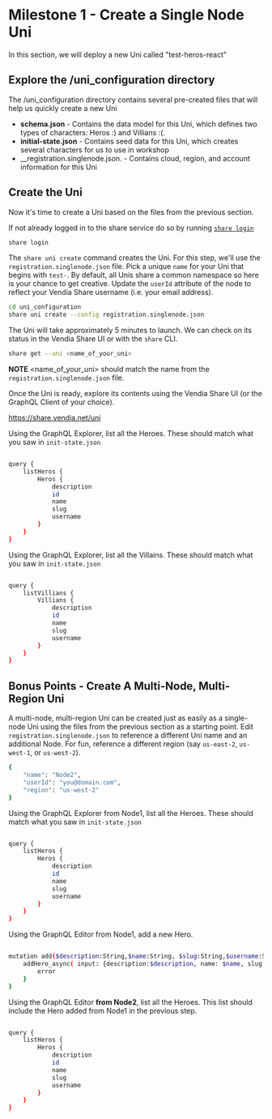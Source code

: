 # Milestone 1 - Create a Single Node Uni
In this section, we will deploy a new Uni called "test-heros-react"

## Explore the /uni_configuration directory
The /uni_configuration directory contains several pre-created files that will help us quickly create a new Uni 

* __schema.json__ - Contains the data model for this Uni, which defines two types of characters: Heros :) and Villians :(.
* __initial-state.json__ - Contains seed data for this Uni, which creates several characters for us to use in workshop
* __registration.singlenode.json. - Contains cloud, region, and account information for this Uni

## Create the Uni
Now it's time to create a Uni based on the files from the previous section.

If not already logged in to the share service do so by running [`share login`](https://vendia.net/docs/share/cli/commands/login)

```bash
share login
```
  
The `share uni create` command creates the Uni.  For this step, we'll use the `registration.singlenode.json` file.  Pick a unique `name` for your Uni  that begins with `test-`.  By default, all Unis share a common namespace so here is your chance to get creative.  Update the `userId` attribute of the node to reflect your Vendia Share username (i.e. your email address).

```bash
cd uni_configuration
share uni create --config registration.singlenode.json
```

The Uni will take approximately 5 minutes to launch.  We can check on its status in the Vendia Share UI or with the `share` CLI.

```bash
share get --uni <name_of_your_uni>
```

**NOTE** <name_of_your_uni> should match the name from the `registration.singlenode.json` file.

Once the Uni is ready, explore its contents using the Vendia Share UI (or the GraphQL Client of your choice).

https://share.vendia.net/uni

Using the GraphQL Explorer, list all the Heroes.  These should match what you saw in `init-state.json`

```bash

query {
    listHeros {
        Heros {
            description
            id
            name
            slug
            username
        }
    }
}

```

Using the GraphQL Explorer, list all the Villains.  These should match what you saw in `init-state.json`

```bash

query {
    listVillians {
        Villians {
            description
            id
            name
            slug
            username
        }
    }
}

```

## Bonus Points - Create A Multi-Node, Multi-Region Uni
A multi-node, multi-region Uni can be created just as easily as a single-node Uni using the files from the previous section as a starting point.  Edit `registration.singlenode.json` to reference a different Uni name and an additional Node.  For fun, reference a different region (say `us-east-2`, `us-west-1`, or `us-west-2`).

```bash
{
    "name": "Node2",
    "userId": "you@domain.com",
    "region": "us-west-2"
}
```

Using the GraphQL Explorer from Node1, list all the Heroes.  These should match what you saw in `init-state.json`

```bash

query {
    listHeros {
        Heros {
            description
            id
            name
            slug
            username
        }
    }
}


```

Using the GraphQL Editor from Node1, add a new Hero.

```bash

mutation add($description:String,$name:String, $slug:String,$username:String) {
    addHero_async( input: {description:$description, name: $name, slug: $slug, username: $username}) {
        error
    }
}

```

Using the GraphQL Editor __from Node2__, list all the Heroes.  This list should include the Hero added from Node1 in the previous step.

```bash

query {
    listHeros {
        Heros {
            description
            id
            name
            slug
            username
        }
    }
}

```